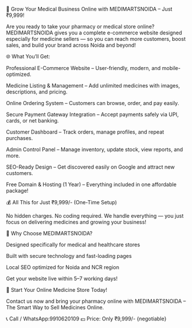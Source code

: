 💊 Grow Your Medical Business Online with MEDIMARTSNOIDA – Just ₹9,999!

Are you ready to take your pharmacy or medical store online? MEDIMARTSNOIDA gives you a complete e-commerce website designed especially for medicine sellers — so you can reach more customers, boost sales, and build your brand across Noida and beyond!

🌐 What You’ll Get:

Professional E-Commerce Website – User-friendly, modern, and mobile-optimized.

Medicine Listing & Management – Add unlimited medicines with images, descriptions, and pricing.

Online Ordering System – Customers can browse, order, and pay easily.

Secure Payment Gateway Integration – Accept payments safely via UPI, cards, or net banking.

Customer Dashboard – Track orders, manage profiles, and repeat purchases.

Admin Control Panel – Manage inventory, update stock, view reports, and more.

SEO-Ready Design – Get discovered easily on Google and attract new customers.

Free Domain & Hosting (1 Year) – Everything included in one affordable package!

💰 All This for Just ₹9,999/- (One-Time Setup)

No hidden charges. No coding required.
We handle everything — you just focus on delivering medicines and growing your business!

🚀 Why Choose MEDIMARTSNOIDA?

Designed specifically for medical and healthcare stores

Built with secure technology and fast-loading pages

Local SEO optimized for Noida and NCR region

Get your website live within 5–7 working days!

🛒 Start Your Online Medicine Store Today!

Contact us now and bring your pharmacy online with MEDIMARTSNOIDA – The Smart Way to Sell Medicines Online.

📞 Call / WhatsApp:9910620109
💵 Price: Only ₹9,999/- {negotiable}
